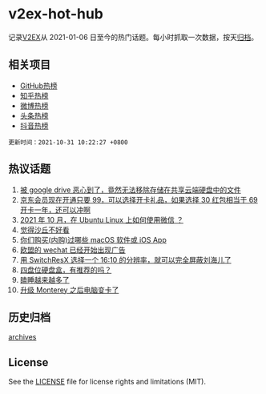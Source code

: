 # v2ex-hot-hub

 记录[V2EX](https://www.v2ex.com/)从 2021-01-06 日至今的热门话题。每小时抓取一次数据，按天[归档](archives)。
 
 ## 相关项目

- [GitHub热榜](https://github.com/lonnyzhang423/github-hot-hub)
- [知乎热榜](https://github.com/lonnyzhang423/zhihu-hot-hub)
- [微博热榜](https://github.com/lonnyzhang423/weibo-hot-hub)
- [头条热榜](https://github.com/lonnyzhang423/toutiao-hot-hub)
- [抖音热榜](https://github.com/lonnyzhang423/douyin-hot-hub)


 `更新时间：2021-10-31 10:22:27 +0800`

## 热议话题

1. [被 google drive 恶心到了，竟然无法移除存储在共享云端硬盘中的文件](https://www.v2ex.com/t/811703)
1. [京东会员现在开通只要 99，可以选择开卡礼品，如果选择 30 红包相当于 69 开卡一年，还可以冲啊](https://www.v2ex.com/t/811702)
1. [2021 年 10 月，在 Ubuntu Linux 上如何使用微信 ？](https://www.v2ex.com/t/811705)
1. [觉得沙丘不好看](https://www.v2ex.com/t/811829)
1. [你们购买(内购)过哪些 macOS 软件或 iOS App](https://www.v2ex.com/t/811834)
1. [欧盟的 wechat 已经开始出现广告](https://www.v2ex.com/t/811722)
1. [用 SwitchResX 选择一个 16:10 的分辨率，就可以完全屏蔽刘海儿了](https://www.v2ex.com/t/811724)
1. [四盘位硬盘盒，有推荐的吗？](https://www.v2ex.com/t/811753)
1. [瞌睡越来越多了](https://www.v2ex.com/t/811698)
1. [升级 Monterey 之后电脑变卡了](https://www.v2ex.com/t/811744)

## 历史归档

[archives](archives)

## License

See the [LICENSE](LICENSE) file for license rights and limitations (MIT).
